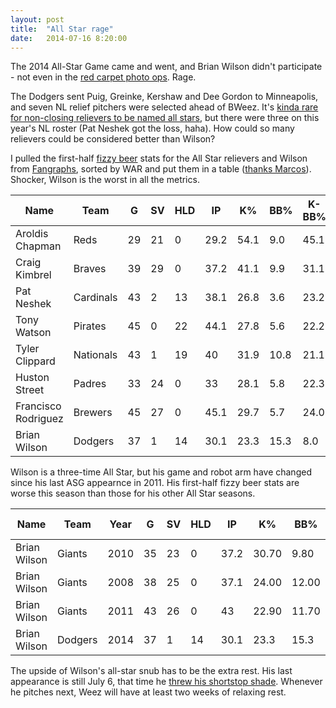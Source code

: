 ```yaml
---
layout: post
title:  "All Star rage"
date:   2014-07-16 8:20:00
---
```


The 2014 All-Star Game came and went, and Brian Wilson didn't participate - not even in the [red carpet photo ops](https://twitter.com/search?q=%23ASGRedCarpet%20from%3Amlb&src=typd&mode=videos). Rage.

The Dodgers sent Puig, Greinke, Kershaw and Dee Gordon to Minneapolis, and seven NL relief pitchers were selected ahead of BWeez. It's [kinda rare for non-closing relievers to be named all stars](http://mlb.mlb.com/news/article/tb/non-closing-relievers-face-tough-path-to-all-star-game?ymd=20140626&content_id=81720730), but there were three on this year's NL roster (Pat Neshek got the loss, haha). How could so many relievers could be considered better than Wilson?

I pulled the first-half [fizzy beer](http://isbrianwilsonraging.com/2014/06/02/fizzy-beer.html) stats for the All Star relievers and Wilson from [Fangraphs](http://www.fangraphs.com/leaders.aspx?pos=all&stats=pit&lg=all&qual=0&type=8&season=2014&month=30&season1=2014&ind=0&team=0&rost=0&age=0&filter=&players=10233,5640,6655,4682,1642,8258,3132,6485), sorted by WAR and put them in a table ([thanks Marcos](http://csv.codingnews.info/)). Shocker, Wilson is the worst in all the metrics.

<table>
  <thead>
    <tr>
      <th>Name</th><th>Team</th><th>G</th><th>SV</th><th>HLD</th><th>IP</th><th>K%</th><th>BB%</th><th>K-BB%</th><th>ERA</th><th>FIP</th><th>WHIP</th><th>WAR</th>
    </tr>
  </thead>
  <tbody>
    <tr>
      <td data-title="Name">Aroldis Chapman</td><td data-title="Team">Reds</td><td data-title="G">29</td><td data-title="SV">21</td><td data-title="HLD">0</td><td data-title="IP">29.2</td><td data-title="K%">54.1</td><td data-title="BB%">9.0</td><td data-title="K-BB%">45.1</td><td data-title="ERA">2.12</td><td data-title="FIP">0.54</td><td data-title="WHIP">0.78</td><td data-title="WAR">1.8</td>
    </tr>
    <tr>
      <td data-title="Name">Craig Kimbrel</td><td data-title="Team">Braves</td><td data-title="G">39</td><td data-title="SV">29</td><td data-title="HLD">0</td><td data-title="IP">37.2</td><td data-title="K%">41.1</td><td data-title="BB%">9.9</td><td data-title="K-BB%">31.1</td><td data-title="ERA">1.91</td><td data-title="FIP">1.55</td><td data-title="WHIP">0.88</td><td data-title="WAR">1.6</td>
    </tr>
    <tr>
      <td data-title="Name">Pat Neshek</td><td data-title="Team">Cardinals</td><td data-title="G">43</td><td data-title="SV">2</td><td data-title="HLD">13</td><td data-title="IP">38.1</td><td data-title="K%">26.8</td><td data-title="BB%">3.6</td><td data-title="K-BB%">23.2</td><td data-title="ERA">0.7</td><td data-title="FIP">2.09</td><td data-title="WHIP">0.57</td><td data-title="WAR">1.3</td>
    </tr>
    <tr>
      <td data-title="Name">Tony Watson</td><td data-title="Team">Pirates</td><td data-title="G">45</td><td data-title="SV">0</td><td data-title="HLD">22</td><td data-title="IP">44.1</td><td data-title="K%">27.8</td><td data-title="BB%">5.6</td><td data-title="K-BB%">22.2</td><td data-title="ERA">1.42</td><td data-title="FIP">2.42</td><td data-title="WHIP">1.06</td><td data-title="WAR">1</td>
    </tr>
    <tr>
      <td data-title="Name">Tyler Clippard</td><td data-title="Team">Nationals</td><td data-title="G">43</td><td data-title="SV">1</td><td data-title="HLD">19</td><td data-title="IP">40</td><td data-title="K%">31.9</td><td data-title="BB%">10.8</td><td data-title="K-BB%">21.1</td><td data-title="ERA">2.03</td><td data-title="FIP">2.49</td><td data-title="WHIP">1.23</td><td data-title="WAR">1</td>
    </tr>
    <tr>
      <td data-title="Name">Huston Street</td><td data-title="Team">Padres</td><td data-title="G">33</td><td data-title="SV">24</td><td data-title="HLD">0</td><td data-title="IP">33</td><td data-title="K%">28.1</td><td data-title="BB%">5.8</td><td data-title="K-BB%">22.3</td><td data-title="ERA">1.09</td><td data-title="FIP">2.9</td><td data-title="WHIP">0.76</td><td data-title="WAR">0.5</td>
    </tr>
    <tr>
      <td data-title="Name">Francisco Rodriguez</td><td data-title="Team">Brewers</td><td data-title="G">45</td><td data-title="SV">27</td><td data-title="HLD">0</td><td data-title="IP">45.1</td><td data-title="K%">29.7</td><td data-title="BB%">5.7</td><td data-title="K-BB%">24.0</td><td data-title="ERA">2.58</td><td data-title="FIP">3.58</td><td data-title="WHIP">0.9</td><td data-title="WAR">0.3</td>
    </tr>
    <tr>
      <td data-title="Name">Brian Wilson</td><td data-title="Team">Dodgers</td><td data-title="G">37</td><td data-title="SV">1</td><td data-title="HLD">14</td><td data-title="IP">30.1</td><td data-title="K%">23.3</td><td data-title="BB%">15.3</td><td data-title="K-BB%">8.0</td><td data-title="ERA">5.64</td><td data-title="FIP">4.69</td><td data-title="WHIP">1.88</td><td data-title="WAR">-0.4</td>
    </tr>
  </tbody>
</table>



Wilson is a three-time All Star, but his game and robot arm have changed since his last ASG appearnce in 2011. His first-half fizzy beer stats are worse this season than those for his other All Star seasons.

<table class="" id="">
  <thead>
    <tr>
      <th>Name</th><th>Team</th><th>Year</th><th>G</th><th>SV</th><th>HLD</th><th>IP</th><th>K%</th><th>BB%</th><th>K-BB%</th><th>ERA</th><th>FIP</th><th>WHIP</th><th>WAR</th>
    </tr>
  </thead>
  <tbody>
    <tr>
      <td data-title="Name">Brian Wilson</td><td data-title="Team">Giants</td><td data-title="Year">2010</td><td data-title="G">35</td><td data-title="SV">23</td><td data-title="HLD">0</td><td data-title="IP">37.2</td><td data-title="K%">30.70</td><td data-title="BB%">9.80</td><td data-title="K-BB%">20.90</td><td data-title="ERA">1.91</td><td data-title="FIP">2.12</td><td data-title="WHIP">1.33</td><td data-title="WAR">1.3</td>
    </tr>
    <tr>
      <td data-title="Name">Brian Wilson</td><td data-title="Team">Giants</td><td data-title="Year">2008</td><td data-title="G">38</td><td data-title="SV">25</td><td data-title="HLD">0</td><td data-title="IP">37.1</td><td data-title="K%">24.00</td><td data-title="BB%">12.00</td><td data-title="K-BB%">12.00</td><td data-title="ERA">4.58</td><td data-title="FIP">3.8</td><td data-title="WHIP">1.53</td><td data-title="WAR">0.5</td>
    </tr>
    <tr>
      <td data-title="Name">Brian Wilson</td><td data-title="Team">Giants</td><td data-title="Year">2011</td><td data-title="G">43</td><td data-title="SV">26</td><td data-title="HLD">0</td><td data-title="IP">43</td><td data-title="K%">22.90</td><td data-title="BB%">11.70</td><td data-title="K-BB%">11.20</td><td data-title="ERA">3.14</td><td data-title="FIP">3.3</td><td data-title="WHIP">1.42</td><td data-title="WAR">0.3</td>
    </tr>
    <tr>
      <td data-title="Name">Brian Wilson</td><td data-title="Team">Dodgers</td><td data-title="Year">2014</td><td data-title="G">37</td><td data-title="SV">1</td><td data-title="HLD">14</td><td data-title="IP">30.1</td><td data-title="K%">23.3</td><td data-title="BB%">15.3</td><td data-title="K-BB%">8.0</td><td data-title="ERA">5.64</td><td data-title="FIP">4.69</td><td data-title="WHIP">1.88</td><td data-title="WAR">-0.4</td>
    </tr>
  </tbody>
</table>

The upside of Wilson's all-star snub has to be the extra rest. His last appearance is still July 6, that time he [threw his shortstop shade](http://isbrianwilsonraging.com/games/2014/07/09/era.html). Whenever he pitches next, Weez will have at least two weeks of relaxing rest.

